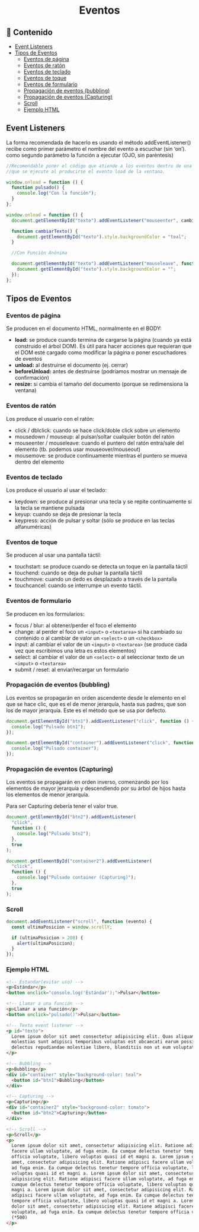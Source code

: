 <h1 align="center">Eventos</h1>

<h2>📑 Contenido</h2>

- [Event Listeners](#event-listeners)
- [Tipos de Eventos](#tipos-de-eventos)
  - [Eventos de página](#eventos-de-página)
  - [Eventos de ratón](#eventos-de-ratón)
  - [Eventos de teclado](#eventos-de-teclado)
  - [Eventos de toque](#eventos-de-toque)
  - [Eventos de formulario](#eventos-de-formulario)
  - [Propagación de eventos (bubbling)](#propagación-de-eventos-bubbling)
  - [Propagación de eventos (Capturing)](#propagación-de-eventos-capturing)
  - [Scroll](#scroll)
  - [Ejemplo HTML](#ejemplo-html)

## Event Listeners

La forma recomendada de hacerlo es usando el método addEventListener()
recibe como primer parámetro el nombre del evento a escuchar (sin ‘on’).
como segundo parámetro la función a ejecutar (OJO, sin paréntesis)

```js
//Recomendable poner el código que atiende a los eventos dentro de una función
//que se ejecute al producirse el evento load de la ventana.

window.onload = function () {
  function pulsado() {
    console.log("Con la función");
  }
};

window.onload = function () {
  document.getElementById("texto").addEventListener("mouseenter", cambiarTexto);

  function cambiarTexto() {
    document.getElementById("texto").style.backgroundColor = "teal";
  }

  //Con Función Anónima

  document.getElementById("texto").addEventListener("mouseleave", function () {
    document.getElementById("texto").style.backgroundColor = "";
  });
};
```

## Tipos de Eventos

### Eventos de página

Se producen en el documento HTML, normalmente en el BODY:

- **load:** se produce cuando termina de cargarse la página (cuando ya está construido el árbol DOM). Es útil para hacer acciones que requieran que el DOM esté cargado como modificar la página o poner escuchadores de eventos
- **unload:** al destruirse el documento (ej. cerrar)
- **beforeUnload:** antes de destruirse (podríamos mostrar un mensaje de confirmación)
- **resize:** si cambia el tamaño del documento (porque se redimensiona la ventana)

### Eventos de ratón

Los produce el usuario con el ratón:

- click / dblclick: cuando se hace click/doble click sobre un elemento
- mousedown / mouseup: al pulsar/soltar cualquier botón del ratón
- mouseenter / mouseleave: cuando el puntero del ratón entra/sale del elemento (tb. podemos usar mouseover/mouseout)
- mousemove: se produce continuamente mientras el puntero se mueva dentro del elemento

### Eventos de teclado

Los produce el usuario al usar el teclado:

- keydown: se produce al presionar una tecla y se repite continuamente si la tecla se mantiene pulsada
- keyup: cuando se deja de presionar la tecla
- keypress: acción de pulsar y soltar (sólo se produce en las teclas alfanuméricas)

### Eventos de toque

Se producen al usar una pantalla táctil:

- touchstart: se produce cuando se detecta un toque en la pantalla táctil
- touchend: cuando se deja de pulsar la pantalla táctil
- touchmove: cuando un dedo es desplazado a través de la pantalla
- touchcancel: cuando se interrumpe un evento táctil.

### Eventos de formulario

Se producen en los formularios:

- focus / blur: al obtener/perder el foco el elemento
- change: al perder el foco un `<input>` o `<textarea>` si ha cambiado su contenido o al cambiar de valor un `<select>` o un `<checkbox>`
- input: al cambiar el valor de un `<imput>` o `<textarea>` (se produce cada vez que escribimos una letra es estos elementos)
- select: al cambiar el valor de un `<select>` o al seleccionar texto de un `<imput>` o `<textarea>`
- submit / reset: al enviar/recargar un formulario

### Propagación de eventos (bubbling)

Los eventos se propagarán en orden ascendente desde le elemento en el que se hace clic,
que es el de menor jerarquía, hasta sus padres, que son los de mayor jerarquía.
Este es el método que se usa por defecto.

```js
document.getElementById("btn1").addEventListener("click", function () {
  console.log("Pulsado btn1");
});

document.getElementById("container").addEventListener("click", function () {
  console.log("Pulsado container");
});
```

### Propagación de eventos (Capturing)

Los eventos se propagarán en orden inverso,
comenzando por los elementos de mayor jerarquía y descendiendo por su árbol de hijos
hasta los elementos de menor jerarquía.

Para ser Capturing debería tener el valor true.

```js
document.getElementById("btn2").addEventListener(
  "click",
  function () {
    console.log("Pulsado btn2");
  },
  true
);

document.getElementById("container2").addEventListener(
  "click",
  function () {
    console.log("Pulsado container (Capturing)");
  },
  true
);
```

### Scroll

```js
document.addEventListener("scroll", function (evento) {
  const ultimaPosicion = window.scrollY;

  if (ultimaPosicion > 200) {
    alert(ultimaPosicion);
  }
});
```

### Ejemplo HTML

```html
<!-- Estandar(evitar uso) -->
<p>Estándar</p>
<button onclick="console.log('Estándar');">Pulsar</button>

<!-- Llamar a una función -->
<p>Llamar a una función</p>
<button onclick="pulsado()">Pulsar</button>

<!-- Texto event listener -->
<p id="texto">
  Lorem ipsum dolor sit amet consectetur adipisicing elit. Quas aliquam quam
  molestias sunt adipisci temporibus voluptas est obcaecati earum possimus
  delectus repudiandae molestiae libero, blanditiis non ut eum voluptatem qui.
</p>

<!-- Bubbling -->
<p>Bubbling</p>
<div id="container" style="background-color: teal">
  <button id="btn1">Bubbling</button>
</div>

<!-- Capturing -->
<p>Capturing</p>
<div id="container2" style="background-color: tomato">
  <button id="btn2">Capturing</button>
</div>

<!-- Scroll -->
<p>Scroll</p>
<p>
  Lorem ipsum dolor sit amet, consectetur adipisicing elit. Ratione adipisci
  facere ullam voluptate, ad fuga enim. Ea cumque delectus tenetur tempore
  officia voluptate, libero voluptas quasi id et magni a. Lorem ipsum dolor sit
  amet, consectetur adipisicing elit. Ratione adipisci facere ullam voluptate,
  ad fuga enim. Ea cumque delectus tenetur tempore officia voluptate, libero
  voluptas quasi id et magni a. Lorem ipsum dolor sit amet, consectetur
  adipisicing elit. Ratione adipisci facere ullam voluptate, ad fuga enim. Ea
  cumque delectus tenetur tempore officia voluptate, libero voluptas quasi id et
  magni a. Lorem ipsum dolor sit amet, consectetur adipisicing elit. Ratione
  adipisci facere ullam voluptate, ad fuga enim. Ea cumque delectus tenetur
  tempore officia voluptate, libero voluptas quasi id et magni a. Lorem ipsum
  dolor sit amet, consectetur adipisicing elit. Ratione adipisci facere ullam
  voluptate, ad fuga enim. Ea cumque delectus tenetur tempore officia voluptate,
  (*500)
</p>
```
